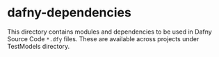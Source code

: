 # dafny-dependencies

This directory contains modules and dependencies to be used in
Dafny Source Code `*.dfy` files. These are available across projects
under TestModels directory.